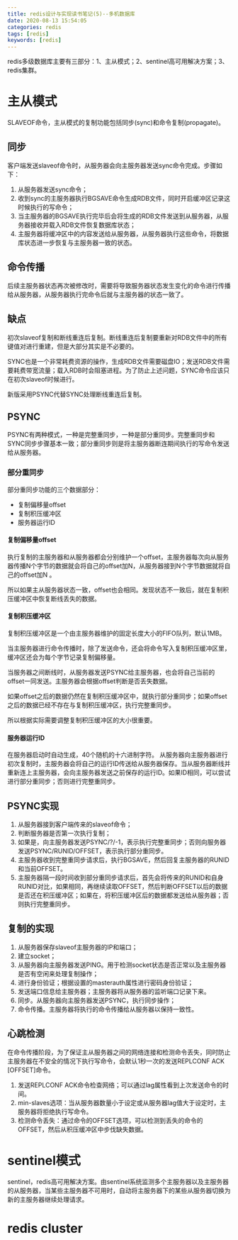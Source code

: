 ```yaml
---
title: redis设计与实现读书笔记(5)--多机数据库
date: 2020-08-13 15:54:05
categories: redis
tags: [redis]
keywords: [redis]
---
```

redis多级数据库主要有三部分：1、主从模式；2、sentinel高可用解决方案；3、redis集群。

<!---more--->

# 主从模式
SLAVEOF命令，主从模式的复制功能包括同步(sync)和命令复制(propagate)。

## 同步

客户端发送slaveof命令时，从服务器会向主服务器发送sync命令完成。步骤如下：
1. 从服务器发送sync命令；
2. 收到sync的主服务器执行BGSAVE命令生成RDB文件，同时开启缓冲区记录这时候执行的写命令；
3. 当主服务器的BGSAVE执行完毕后会将生成的RDB文件发送到从服务器，从服务器接收并载入RDB文件恢复数据库状态；
4. 主服务器将缓冲区中的内容发送给从服务器，从服务器执行这些命令，将数据库状态进一步恢复与主服务器一致的状态。

## 命令传播
后续主服务器状态再次被修改时，需要将导致服务器状态发生变化的命令进行传播给从服务器，从服务器执行完命令后就与主服务器的状态一致了。

## 缺点
初次slaveof复制和断线重连后复制。断线重连后复制要重新对RDB文件中的所有键值对进行重建，但是大部分其实是不必要的。

SYNC也是一个非常耗费资源的操作，生成RDB文件需要磁盘IO；发送RDB文件需要耗费带宽流量；载入RDB时会阻塞进程。为了防止上述问题，SYNC命令应该只在初次slaveof时候进行。

新版采用PSYNC代替SYNC处理断线重连后复制。

## PSYNC
PSYNC有两种模式，一种是完整重同步，一种是部分重同步。完整重同步和SYNC同步步骤基本一致；部分重同步则是将主服务器断连期间执行的写命令发送给从服务器。

### 部分重同步
部分重同步功能的三个数据部分：

- 复制偏移量offset
- 复制积压缓冲区
- 服务器运行ID


#### 复制偏移量offset
执行复制的主服务器和从服务器都会分别维护一个offset，主服务器每次向从服务器传播N个字节的数据就会将自己的offset加N，从服务器接到N个字节数据就将自己的offset加N 。

所以如果主从服务器状态一致，offset也会相同。发现状态不一致后，就在复制积压缓冲区中恢复断线丢失的数据。

#### 复制积压缓冲区
复制积压缓冲区是一个由主服务器维护的固定长度大小的FIFO队列，默认1MB。

当主服务器进行命令传播时，除了发送命令，还会将命令写入复制积压缓冲区里，缓冲区还会为每个字节记录复制偏移量。

当服务器之间断线时，从服务器发送PSYNC给主服务器，也会将自己当前的offset一同发送。主服务器会根据offset判断是否丢失数据。

如果offset之后的数据仍然在复制积压缓冲区中，就执行部分重同步；如果offset之后的数据已经不存在与复制积压缓冲区，执行完整重同步。

所以根据实际需要调整复制积压缓冲区的大小很重要。

#### 服务器运行ID
在服务器启动时自动生成，40个随机的十六进制字符。
从服务器向主服务器进行初次复制时，主服务器会将自己的运行ID传送给从服务器保存。当从服务器断线并重新连上主服务器，会向主服务器发送之前保存的运行ID。如果ID相同，可以尝试进行部分重同步；否则进行完整重同步。

## PSYNC实现

1. 从服务器接到客户端传来的slaveof命令；
2. 判断服务器是否第一次执行复制；
3. 如果是，向主服务器发送PSYNC/?/-1，表示执行完整重同步；否则向服务器发送PSYNC/RUNID/OFFSET，表示执行部分重同步。
4. 主服务器收到完整重同步请求后，执行BGSAVE，然后回复主服务器的RUNID和当前OFFSET。
5. 主服务器隔一段时间收到部分重同步请求后，首先会将传来的RUNID和自身RUNID对比，如果相同，再继续读取OFFSET，然后判断OFFSET以后的数据是否还在积压缓冲区；如果在，将积压缓冲区后的数据都发送给从服务器；否则执行完整重同步。

## 复制的实现

1. 从服务器保存slaveof主服务器的IP和端口；
2. 建立socket；
3. 从服务器向主服务器发送PING。用于检测socket状态是否正常以及主服务器是否有空闲来处理复制操作；
4. 进行身份验证；根据设置的masterauth属性进行密码身份验证；
5. 发送端口信息给主服务器；主服务器将从服务器的监听端口记录下来。
6. 同步。从服务器向主服务器发送PSYNC，执行同步操作；
7. 命令传播。主服务器将执行的命令传播给从服务器以保持一致性。

## 心跳检测
在命令传播阶段，为了保证主从服务器之间的网络连接和检测命令丢失，同时防止主服务器在不安全的情况下执行写命令，会默认1秒一次的发送REPLCONF ACK [OFFSET]命令。

1. 发送REPLCONF ACK命令检查网络；可以通过lag属性看到上次发送命令的时间。
2. min-slaves选项：当从服务器数量小于设定或从服务器lag值大于设定时，主服务器将拒绝执行写命令。
3. 检测命令丢失：通过命令的OFFSET选项，可以检测到丢失的命令的OFFSET，然后从积压缓冲区中步伐缺失数据。


# sentinel模式

sentinel，redis高可用解决方案。由sentinel系统监测多个主服务器以及主服务器的从服务器，当某些主服务器不可用时，自动将主服务器下的某些从服务器切换为新的主服务器继续处理请求。



# redis cluster